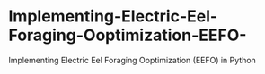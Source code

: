 # Implementing-Electric-Eel-Foraging-Ooptimization-EEFO-
Implementing Electric Eel Foraging Ooptimization (EEFO) in Python
